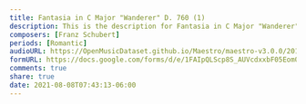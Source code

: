 ```yaml
---
title: Fantasia in C Major "Wanderer" D. 760 (1)
description: This is the description for Fantasia in C Major "Wanderer" D. 760 by Franz Schubert
composers: [Franz Schubert]
periods: [Romantic]
audioURL: https://OpenMusicDataset.github.io/Maestro/maestro-v3.0.0/2017/MIDI-Unprocessed_080_PIANO080_MID--AUDIO-split_07-09-17_Piano-e_1-06_wav--3.midi
formURL: https://docs.google.com/forms/d/e/1FAIpQLScp8S_AUVcdxxbF05Eom01MTzCCwRmDKrt2VSvE0XF2YvXt9A/viewform
comments: true
share: true
date: 2021-08-08T07:43:13-06:00
---
```

